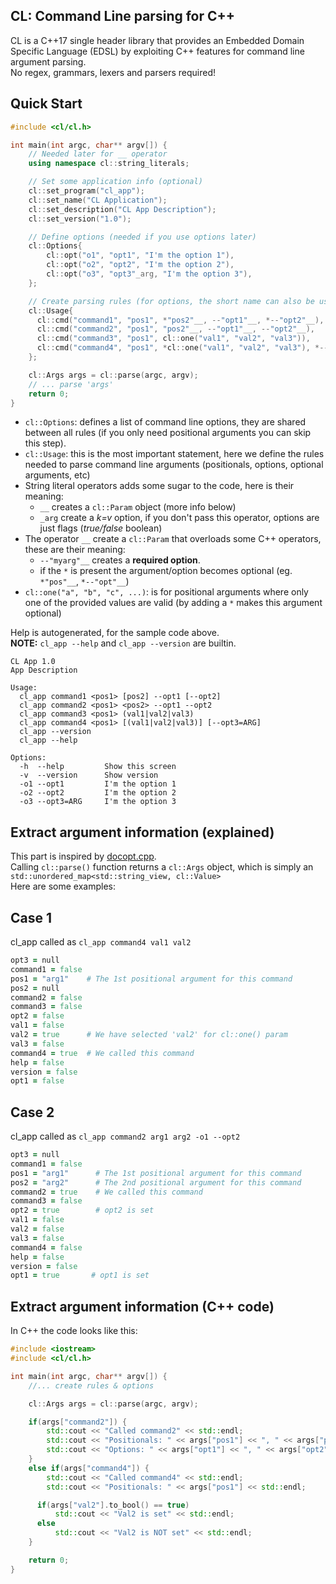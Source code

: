 CL: Command Line parsing for C++
-----

CL is a C++17 single header library that provides an Embedded Domain Specific Language (EDSL) by exploiting C++ features for command line argument parsing.<br>
No regex, grammars, lexers and parsers required!

Quick Start
-----

```cpp
#include <cl/cl.h>

int main(int argc, char** argv[]) {
    // Needed later for __ operator
    using namespace cl::string_literals;

    // Set some application info (optional)
    cl::set_program("cl_app");
    cl::set_name("CL Application");
    cl::set_description("CL App Description");
    cl::set_version("1.0");

    // Define options (needed if you use options later)
    cl::Options{
        cl::opt("o1", "opt1", "I'm the option 1"),
        cl::opt("o2", "opt2", "I'm the option 2"),
        cl::opt("o3", "opt3"_arg, "I'm the option 3"),
    };

    // Create parsing rules (for options, the short name can also be used)
    cl::Usage{
      cl::cmd("command1", "pos1", *"pos2"__, --"opt1"__, *--"opt2"__),
      cl::cmd("command2", "pos1", "pos2"__, --"opt1"__, --"opt2"__),
      cl::cmd("command3", "pos1", cl::one("val1", "val2", "val3")),
      cl::cmd("command4", "pos1", *cl::one("val1", "val2", "val3"), *--"opt3"__),
    };

    cl::Args args = cl::parse(argc, argv);
    // ... parse 'args'
    return 0;
}
```

* `cl::Options`: defines a list of command line options, they are shared between all rules (if you only need positional arguments you can skip this step).
* `cl::Usage`: this is the most important statement, here we define the rules needed to parse command line arguments (positionals, options, optional arguments, etc)
* String literal operators adds some sugar to the code, here is their meaning:
  * `__` creates a `cl::Param` object (more info below)
  * `_arg` create a _k=v_ option, if you don't pass this operator, options are just flags (_true/false_ boolean)
* The operator `__` create a `cl::Param` that overloads some C++ operators, these are their meaning:
  * `--"myarg"__` creates a **required option**.
  * if the `*` is present the argument/option becomes optional (eg. `*"pos"__`, `*--"opt"__`)
* `cl::one("a", "b", "c", ...)`: is for positional arguments where only one of the provided values are valid (by adding a `*` makes this argument optional)

Help is autogenerated, for the sample code above.<br>
**NOTE:** `cl_app --help` and `cl_app --version` are builtin.
```
CL App 1.0
App Description

Usage:
  cl_app command1 <pos1> [pos2] --opt1 [--opt2]
  cl_app command2 <pos1> <pos2> --opt1 --opt2
  cl_app command3 <pos1> (val1|val2|val3)
  cl_app command4 <pos1> [(val1|val2|val3)] [--opt3=ARG]
  cl_app --version
  cl_app --help

Options:
  -h  --help         Show this screen
  -v  --version      Show version
  -o1 --opt1         I'm the option 1
  -o2 --opt2         I'm the option 2
  -o3 --opt3=ARG     I'm the option 3
```

Extract argument information (explained)
-----
This part is inspired by [docopt.cpp](https://github.com/docopt/docopt.cpp).<br>
Calling `cl::parse()` function returns a `cl::Args` object, which is simply an `std::unordered_map<std::string_view, cl::Value>`<br>
Here are some examples:

Case 1
-------
cl_app called as `cl_app command4 val1 val2`

```ruby
opt3 = null
command1 = false
pos1 = "arg1"    # The 1st positional argument for this command
pos2 = null
command2 = false
command3 = false
opt2 = false
val1 = false
val2 = true      # We have selected 'val2' for cl::one() param
val3 = false
command4 = true  # We called this command
help = false
version = false
opt1 = false
```

Case 2
-------
cl_app called as `cl_app command2 arg1 arg2 -o1 --opt2`

```ruby
opt3 = null
command1 = false
pos1 = "arg1"      # The 1st positional argument for this command
pos2 = "arg2"      # The 2nd positional argument for this command
command2 = true    # We called this command
command3 = false
opt2 = true        # opt2 is set
val1 = false
val2 = false
val3 = false
command4 = false
help = false
version = false
opt1 = true       # opt1 is set
```

Extract argument information (C++ code)
----
In C++ the code looks like this:

```cpp
#include <iostream>
#include <cl/cl.h>

int main(int argc, char** argv[]) {
    //... create rules & options

    cl::Args args = cl::parse(argc, argv);

    if(args["command2"]) {
        std::cout << "Called command2" << std::endl;
        std::cout << "Positionals: " << args["pos1"] << ", " << args["pos2"] << std::endl;
        std::cout << "Options: " << args["opt1"] << ", " << args["opt2"] << std::endl;
    }
    else if(args["command4"]) {
        std::cout << "Called command4" << std::endl;
        std::cout << "Positionals: " << args["pos1"] << std::endl;

      if(args["val2"].to_bool() == true)
          std::cout << "Val2 is set" << std::endl;
      else
          std::cout << "Val2 is NOT set" << std::endl;
    }

    return 0;
}
```
